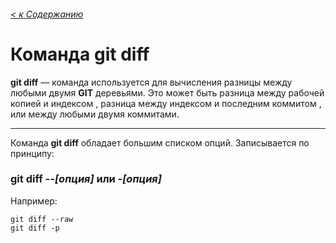 ###### [< к Содержанию](/readme.md)

# Команда **git diff**

**git diff** — команда используется для вычисления разницы между любыми двумя **GIT** деревьями. Это может быть разница между рабочей копией и индексом , разница между индексом и последним коммитом , или между любыми двумя коммитами.

---

Команда **git diff** обладает большим списком опций. Записывается по принципу: 

### **git diff** --*[опция]* или -*[опция]*

Например:
```
git diff --raw
git diff -p
```